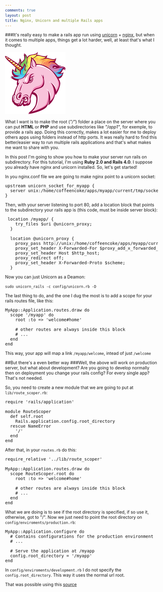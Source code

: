 ```yaml
---
comments: true
layout: post
title: Nginx, Unicorn and multiple Rails apps
---
```


###It's really easy to make a rails app run using [unicorn](http://unicorn.bogomips.org/) + [nginx](http://nginx.org/en/), but when it comes to multiple apps, things get a lot harder, well, at least that's what I thought.

![image](/img/posts/unicorn.png)

What I want is to make the root (*"/"*) folder a place on the server where you can put **HTML** or **PHP** and use subdirectories like *"/app1"*, for exemple, to provide a rails app. Doing this correctly, makes a lot easier for me to deploy others apps using folders instead of http ports. It was really hard to find this better/easier way to run multiple rails applications and that's what makes me want to share with you.

In this post I'm going to show you how to make your server run rails on subdirectory. For this tutorial, I'm using **Ruby 2.0 **and** Rails 4.0**. I suppose you already have nginx and unicorn installed. So, let's get started!

In you nginx.conf file we are going to make nginx point to a unicorn socket:
<pre>
upstream unicorn_socket_for_myapp {
  server unix:/home/coffeencoke/apps/myapp/current/tmp/sockets/unicorn.sock fail_timeout=0;
}
</pre>

Then, with your server listening to port 80, add a location block that points to the subdirectory your rails app is (this code, must be inside server block):
<pre>
 location /myapp/ {
    try_files $uri @unicorn_proxy;
  }
 
  location @unicorn_proxy {
    proxy_pass http://unix:/home/coffeencoke/apps/myapp/current/tmp/sockets/unicorn.sock;
    proxy_set_header X-Forwarded-For $proxy_add_x_forwarded_for;
    proxy_set_header Host $http_host;
    proxy_redirect off;
    proxy_set_header X-Forwarded-Proto $scheme;
  }
</pre>

Now you can just Unicorn as a Deamon:

`sudo unicorn_rails -c config/unicorn.rb -D`

The last thing to do, and the one I dug the most is to add a scope for your rails routes file, like this:

<pre rel="Ruby">
MyApp::Application.routes.draw do
  scope '/myapp' do
    root :to => 'welcome#home'
    
    # other routes are always inside this block
    # ...
  end
end
</pre>

This way, your app will map a link `/myapp/welcome`, intead of just `/welcome`

##But there's a even better way
###Well, the above will work on production server, but what about development? Are you going to develop normally then on deployment you change your rails config? For every single app? That's not needed.

So, you need to create a new module that we are going to put at `lib/route_scoper.rb`:

<pre rel="Ruby">
require 'rails/application'
 
module RouteScoper
  def self.root
    Rails.application.config.root_directory
  rescue NameError
    '/'
  end
end
</pre>

After that, in your `routes.rb` do this:

<pre rel="Ruby">
require_relative '../lib/route_scoper'
 
MyApp::Application.routes.draw do
  scope RouteScoper.root do
    root :to => 'welcome#home'
    
    # other routes are always inside this block
    # ...
  end
end
</pre>

What we are doing is to see if the root directory is specified, if so use it, otherwise, got to "/". Now we just need to point the root directory on <code>config/enviroments/production.rb</code>:

<pre rel="Ruby">
MyApp::Application.configure do
  # Contains configurations for the production environment
  # ...
  
  # Serve the application at /myapp
  config.root_directory = '/myapp'
end
</pre>

In <code>config/enviroments/development.rb</code> I do not specify the <code>config.root_directory</code>. This way it uses the normal url root.

That was possible using this [source](http://coffeencoke.github.io/blog/2012/12/31/serving-rails-with-a-subdirectory-root-path/)








